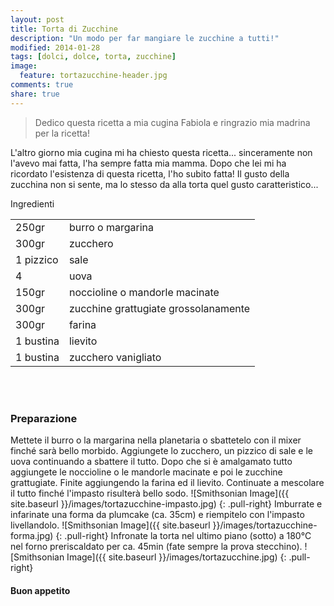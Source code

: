 ```yaml
---
layout: post
title: Torta di Zucchine
description: "Un modo per far mangiare le zucchine a tutti!"
modified: 2014-01-28
tags: [dolci, dolce, torta, zucchine]
image:
  feature: tortazucchine-header.jpg
comments: true
share: true
---
```

> Dedico questa ricetta a mia cugina Fabiola e ringrazio mia madrina per la ricetta!

L'altro giorno mia cugina mi ha chiesto questa ricetta... sinceramente non l'avevo mai fatta, l'ha sempre fatta mia mamma. Dopo che lei mi ha ricordato l'esistenza di questa ricetta, l'ho subito fatta! Il gusto della zucchina non si sente, ma lo stesso da alla torta quel gusto caratteristico...


<div class="ingredients">
	<div class="ingredients-title">Ingredienti</div>
	<table>
		<tbody>
			<tr>
				<td>250gr</td>
				<td>burro o margarina</td>
			</tr>
			<tr>
				<td>300gr</td>
				<td>zucchero</td>
			</tr>
			<tr>
				<td>1 pizzico</td>
				<td>sale</td>
			</tr>
			<tr>
				<td>4</td>
				<td>uova</td>
			</tr>
			<tr>
				<td>150gr</td>
				<td>noccioline o mandorle macinate</td>
			</tr>
			<tr>
				<td>300gr</td>
				<td>zucchine grattugiate grossolanamente</td>
			</tr>
			<tr>
				<td>300gr</td>
				<td>farina</td>
			</tr>
			<tr>
				<td>1 bustina</td>
				<td>lievito</td>
			</tr>
			<tr>
				<td>1 bustina</td>
				<td>zucchero vanigliato</td>
			</tr>
		</tbody>
	</table>
	<br></br>
</div>


<h3>
	<font color="grey">
		<i class="icon-cogs"></i>
	</font> Preparazione
</h3>

Mettete il burro o la margarina nella planetaria o sbattetelo con il mixer finché sarà bello morbido. Aggiungete lo zucchero, un pizzico di sale e le uova continuando a sbattere il tutto. Dopo che si è amalgamato tutto aggiungete le noccioline o le mandorle macinate e poi le zucchine grattugiate. Finite aggiungendo la farina ed il lievito. Continuate a mescolare il tutto finché l'impasto risulterà bello sodo.
![Smithsonian Image]({{ site.baseurl }}/images/tortazucchine-impasto.jpg)
{: .pull-right}
Imburrate e infarinate una forma da plumcake (ca. 35cm) e riempitelo con l'impasto livellandolo.
![Smithsonian Image]({{ site.baseurl }}/images/tortazucchine-forma.jpg)
{: .pull-right}
Infronate la torta nel ultimo piano (sotto) a 180°C nel forno preriscaldato per ca. 45min (fate sempre la prova stecchino).
![Smithsonian Image]({{ site.baseurl }}/images/tortazucchine.jpg)
{: .pull-right}


<h4>Buon appetito
	<font color="red">
		<i class="icon-smile"></i>
	</font>
</h4>
